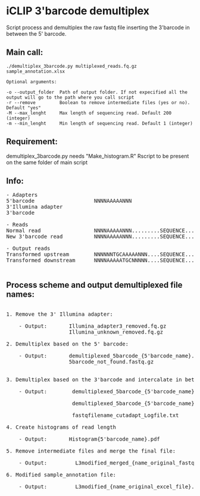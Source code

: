 # iCLIP 3'barcode demultiplex

Script process and demultiplex the raw fastq file inserting the 3'barcode in between the 5' barcode.

## Main call:

    ./demultiplex_3barcode.py multiplexed_reads.fq.gz sample_annotation.xlsx

    Optional arguments:

    -o --output_folder  Path of output folder. If not expecified all the output will go to the path where you call script
    -r --remove         Boolean to remove intermediate files (yes or no). Default "yes"
    -M --max_lenght     Max length of sequencing read. Default 200 (integer)
    -m --min_lenght     Min length of sequencing read. Default 1 (integer)

## Requirement:

demultiplex_3barcode.py needs "Make_histogram.R" Rscript to be present on the same folder of main script

## Info:
<pre>
- Adapters
5'barcode                   NNNNAAAAANNN
3'Illumina adapter                                                     3ILLUMINAADAPTER
3'barcode                                                         NNTGC

- Reads
Normal read                 NNNNAAAAANNN.........SEQUENCE..............3ILLUMINAADAPTER
New 3'barcode read          NNNNAAAAANNN.........SEQUENCE.........NNTGC3ILLUMINAADAPTER

- Output reads
Transformed upstream        NNNNNNTGCAAAAANNN....SEQUENCE..............3ILLUMINAADAPTER
Transformed downstream      NNNNAAAAATGCNNNNN....SEQUENCE..............3ILLUMINAADAPTER

</pre>

## Process scheme and output demultiplexed file names: 
<pre>

1. Remove the 3' Illumina adapter:

    - Output:       Illumina_adapter3_removed.fq.gz                                     Reads removing the 3' Illumina adapter
                    Illumina_unknown_removed.fq.gz                                      Reads where 3' Illumina adapter can't be found

2. Demultiplex based on the 5' barcode:

    - Output:       demultiplexed_5barcode_{5'barcode_name}.fq                          Reads 5'barcode demultiplexed
                    5barcode_not_found.fastq.gz                                         Reads where 5'barcode can't be found


3. Demultiplex based on the 3'barcode and intercalate in between the 5'barcode and add a syntetic 3' Illumina adapter:

    - Output:        demultiplexed_5barcode_{5'barcode_name}_Illumina_3adapter_added.fq 

                     demultiplexed_5barcode_{5'barcode_name}_demultiplexed_3barcode_{3'barcodes_name}_Illumina_3adapter_added.fq

                     fastqfilename_cutadapt_Logfile.txt                                  Cutadapt Log of demultiplex and extraction

4. Create histograms of read length

    - Output:       Histogram{5'barcode_name}.pdf                                       Histograms of read lengths containing 3'barcodes

5. Remove intermediate files and merge the final file:

    - Output:         L3modified_merged_{name_original_fastq_file}.fq.gz                 Final 3barcode demultiplexed and merged all the intermediate files

6. Modified sample_annotation file:

    - Output:         L3modified_{name_original_excel_file}.xlsx                         Final annotation file where 3'barcode have been intercalated in between the 5'barcode

</pre>
